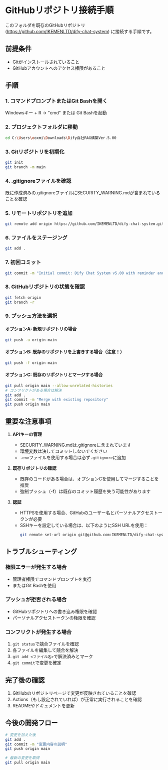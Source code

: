 # GitHubリポジトリ接続手順

このフォルダを既存のGitHubリポジトリ (https://github.com/IKEMENLTD/dify-chat-system) に接続する手順です。

## 前提条件
- Gitがインストールされていること
- GitHubアカウントへのアクセス権限があること

## 手順

### 1. コマンドプロンプトまたはGit Bashを開く

Windowsキー + R → "cmd" または Git Bashを起動

### 2. プロジェクトフォルダに移動

```bash
cd C:\Users\ooxmi\Downloads\Dify自社RAG構築Ver.5.00
```

### 3. Gitリポジトリを初期化

```bash
git init
git branch -m main
```

### 4. .gitignoreファイルを確認

既に作成済みの.gitignoreファイルにSECURITY_WARNING.mdが含まれていることを確認

### 5. リモートリポジトリを追加

```bash
git remote add origin https://github.com/IKEMENLTD/dify-chat-system.git
```

### 6. ファイルをステージング

```bash
git add .
```

### 7. 初回コミット

```bash
git commit -m "Initial commit: Dify Chat System v5.00 with reminder and LINE history features"
```

### 8. GitHubリポジトリの状態を確認

```bash
git fetch origin
git branch -r
```

### 9. プッシュ方法を選択

#### オプションA: 新規リポジトリの場合
```bash
git push -u origin main
```

#### オプションB: 既存のリポジトリを上書きする場合（注意！）
```bash
git push -f origin main
```

#### オプションC: 既存のリポジトリとマージする場合
```bash
git pull origin main --allow-unrelated-histories
# コンフリクトがある場合は解決
git add .
git commit -m "Merge with existing repository"
git push origin main
```

## 重要な注意事項

1. **APIキーの管理**
   - SECURITY_WARNING.mdは.gitignoreに含まれています
   - 環境変数は決してコミットしないでください
   - `.env`ファイルを使用する場合は必ず`.gitignore`に追加

2. **既存リポジトリの確認**
   - 既存のコードがある場合は、オプションCを使用してマージすることを推奨
   - 強制プッシュ（-f）は既存のコミット履歴を失う可能性があります

3. **認証**
   - HTTPSを使用する場合、GitHubのユーザー名とパーソナルアクセストークンが必要
   - SSHキーを設定している場合は、以下のようにSSH URLを使用：
     ```bash
     git remote set-url origin git@github.com:IKEMENLTD/dify-chat-system.git
     ```

## トラブルシューティング

### 権限エラーが発生する場合
- 管理者権限でコマンドプロンプトを実行
- またはGit Bashを使用

### プッシュが拒否される場合
- GitHubリポジトリへの書き込み権限を確認
- パーソナルアクセストークンの権限を確認

### コンフリクトが発生する場合
1. `git status`で競合ファイルを確認
2. 各ファイルを編集して競合を解決
3. `git add <ファイル名>`で解決済みとマーク
4. `git commit`で変更を確定

## 完了後の確認

1. GitHubのリポジトリページで変更が反映されていることを確認
2. Actions（もし設定されていれば）が正常に実行されることを確認
3. READMEやドキュメントを更新

## 今後の開発フロー

```bash
# 変更を加えた後
git add .
git commit -m "変更内容の説明"
git push origin main

# 最新の変更を取得
git pull origin main
```